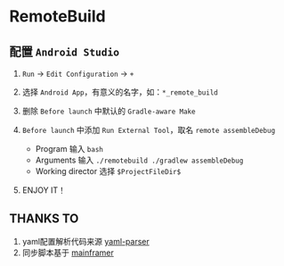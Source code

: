 # RemoteBuild

## 配置 `Android Studio`

1. `Run` -> `Edit Configuration` -> `+`
2. 选择 `Android App`，有意义的名字，如：`*_remote_build`
3. 删除 `Before launch` 中默认的 `Gradle-aware Make`
4. `Before launch` 中添加 `Run External Tool`，取名 `remote assembleDebug`
    - Program 输入 `bash`
    - Arguments 输入 `./remotebuild ./gradlew assembleDebug`
    - Working director 选择 `$ProjectFileDir$`

5. ENJOY IT！

## THANKS TO

1. yaml配置解析代码来源 [yaml-parser](https://github.com/Minlison/yaml-parser/blob/master/parser_yaml.sh)
2. 同步脚本基于 [mainframer](https://github.com/buildfoundation/mainframer)
